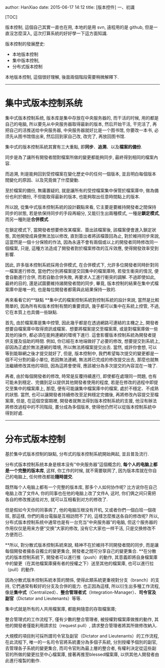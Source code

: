 author: HanXiao
date: 2015-06-17 14:12
title: [版本控件] 一、初識

[TOC]

版本控制, 這個自己其實一直也在用, 本地的是用 svn, 遠程用的是 github, 但是一直沒怎麼深入, 這次打算系統的好好學一下這方面知識.

版本控制的發展歷史:

- 本地版本控制
- 集中版本控制,
- 分布式版本控制

本地版本控制, 這個很好理解, 後面兩個階段需要稍微解釋下.

* * *

# 集中式版本控制系统

集中式版本控制系统, 版本库是集中存放在中央服务器的, 而干活的时候, 用的都是自己的电脑, 所以要先从中央服务器取得最新的版本, 然后开始干活, 干完活了, 再把自己的活推送给中央服务器, 中央服务器就好比是一个图书馆, 你要改一本书, 必须先从图书馆借出来, 然后回到家自己改, 改完了, 再放回图书馆.

集中式的版本控制系統其實有三大重點, 即**同步**、**追溯**、以及**檔案的備份**.

同步是為了讓所有開發者間對檔案所做的變更都能夠同步, 最終得到相同的檔案內容.

而追溯, 則是能夠回到受控檔案在變化歷史中的任何一個版本, 並且明白每個版本間變化的原因、以及究竟做了什麼變動.

至於檔案的備份, 無庸置疑的, 就是讓所有的受控檔案集中保管於檔案庫中, 做為備份也利於備份, 不但能取得最新的版本, 也能夠取出任意時間點上的版本.

所以說, 從集中式版本控制系統的設計觀點來看, 它主要是要維持開發者之間保持同步的狀態, 若是依保持同步的手段再細分, 又能衍生出兩種模式, 一種是**鎖定模式**, 而另一種則是**合併模式**.

在鎖定模式下, 當開發者想要修改某檔案、簽出該檔案後, 該檔案便會進入鎖定狀態, 其他開發成員便無法加以修改, 直到簽出者將該檔簽回為止, 對於維持同步來說, 這當然是一個十分保險的作法, 因為永遠不會有兩個或以上的開發者同時修改同一個檔案, 只是, 這種方法造成了開發者對於檔案修改的互斥效應, 使得開發效率受到影響.

因此, 許多版本控制系統採用合併模式, 在合併模式下, 允許多位開發者同時針對同一檔案進行修改, 當他們分別將檔案提交回集中的檔案庫時, 若發生衝突的情況, 便會自動進行合併, 而若自動合併失敗, 再要求人工進行衝突的調解. 不過即使如此, 最終的目的, 還是試圖要維持諸開發者間的同步, 畢竟, 版本控制的結果在集中式檔案庫中是唯一的, 也是每位開發者都需與此結果保持一致的.

再來看看它的**缺點
**集中式的檔案控制系統對控制系統的設計來說, 當然是比較簡單的, 因為所有和版本控制有關的重要資訊, 幾乎都可以集中在系統上控管, 不過, 它在本質上也具備一些缺點.

首先, 由於檔案庫是集中控管, 因此幾乎都是在透過網路可連結的主機之上, 開發者想要自檔案庫中取得資訊或檔案、想要將檔案提交至檔案庫, 或是對檔案庫做一些其他的操作, 都必須在能夠連網的環境下進行.
這會影響版本控制系統為開發者提供支援及協助的時間. 例如, 你已經在本地端做好了必要的修改, 想要提交到系統上, 卻因為正處於無法連網的環境, 所以無法將檔案提交出去.
當然, 或許你會想, 可以等到能聯網之後才提交就好了, 但是, 版本控制中, 我們希望每次提交的變更都是一個不可分割的最小單位, 若因無法連網, 無法將已完成的修改提交出去, 那麼也就無法繼續修改其他的項目, 因為這將會使得, 應該被分為多次提交的內容混在一塊了.

再者, 由於每個開發者的修改, 時常是反覆持續進行, 即使都在處理同一問題, 也有可能未到穩定、完備到足以提供其他開發者使用的程度, 若是在修改的過程中即提交至集中的檔案庫上, 那麼, 便有可能讓集中檔案庫中的檔案, 處於不穩定、不成熟的狀態. 當然, 也可以讓開發者持續修改至足夠穩定完備後, 再將修改內容提交至檔案庫, 但是, 在這個空窗期裡, 開發者就無法得到版本控制系統的支援, 他沒有辦法將修改過程中的不同階段, 畫分成為多個版本, 使得他仍然可以從版本控制系統中得到好處.

* * *

# 分布式版本控制

基於集中式版本控制的缺點, 分布式的版本控制系統開始興起, 並且普及流行.

分布式版本控制系统本身是根本没有“中央服务器”這個概念的, **每个人的电脑上都是一个完整的版本库**, 这样, 你工作的时候, 就不需要联网了, 因为版本库就在你自己的电脑上, 任何修改都能**隨時提交**.

既然每个人电脑上都有一个完整的版本库, 那多个人如何协作呢?
比方说你在自己电脑上改了文件A, 你的同事也在他的电脑上改了文件A, 这时, 你们俩之间只需把各自的修改推送给对方, 就可以互相看到对方的修改了.

但是假如今天你的同事病了, 他的电脑压根没有开机, 又或者你們一個白班一個夜班, 那這樣, 你們的兩台電腦是互相訪問不了的, 這樣怎麼推送各自的修改呢? 所以, 分布式版本控制系统中通常也是有一台充当“中央服务器”的电脑, 但这个服务器的作用仅仅是用来方便“交换”大家的修改, 没有它大家也一样干活, 只是交换修改不方便而已.

**所以, 對分散式版本控制系統來說, 精神不在於維持不同開發者間的同步, 而是讓每個開發者擁各自獨立的變更集合, 開發者之間可分享自己的變更集合.
**在分散式的版本控制系統下, 開發者可以進行推（push）的動作, 其意義即將自身檔案庫中的變更（在其他檔案庫擁有者的授權之下）送至其他的檔案庫, 也可以進行拉（pull）的動作.

因為分散式版本控制系統本質的關係, 使得此類系統更重視對分支（branch）的支持, 它們通常有較好的分支及合併的能力.
也正因為這樣, 所以衍生出多種工作流程, 像是**集中式**（Centralized）、**整合管理者式**（Integration-Manager）、**司令官及副官**（Dictator and Lieutenants）等等.

集中式就是所有的人共用檔案庫, 都能夠隨意的存取檔案庫;

整合管理式的工作流程下, 僅有少數的整合管理者, 被授權對檔案庫做推的動作, 其他的開發者僅能利用請求拉（request pull）, 請求整合管理者將其所做修改納入.

大規模的項目則可採所謂司令官及副官（Dictator and Lieutenants）的工作流程, 在此流程下, 唯一的一名司令官將系統畫分為多個子系統, 分別授權予個別的副官, 去管理各子系統的變更集合, 而司令官則為最上層的整合者, 有權利決定從這些副官的所做的變更拉至中心檔案庫, 接著再推至blessed檔案庫, 以供其他人開發者由此進行複製的動作.
